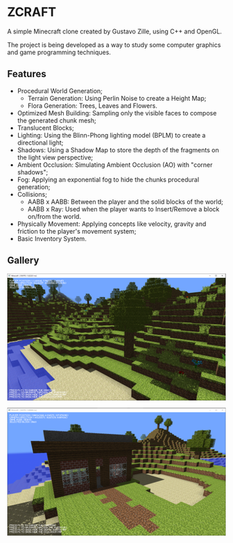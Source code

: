 # ZCRAFT

A simple Minecraft clone created by Gustavo Zille, using C++ and OpenGL.

The project is being developed as a way to study some computer graphics and game programming techniques.

## Features

- Procedural World Generation;
  - Terrain Generation: Using Perlin Noise to create a Height Map;
  - Flora Generation: Trees, Leaves and Flowers.
- Optimized Mesh Building: Sampling only the visible faces to compose the generated chunk mesh;
- Translucent Blocks;
- Lighting: Using the Blinn-Phong lighting model (BPLM) to create a directional light;
- Shadows: Using a Shadow Map to store the depth of the fragments on the light view perspective;
- Ambient Occlusion: Simulating Ambient Occlusion (AO) with "corner shadows";
- Fog: Applying an exponential fog to hide the chunks procedural generation;
- Collisions;
  - AABB x AABB: Between the player and the solid blocks of the world;
  - AABB x Ray: Used when the player wants to Insert/Remove a block on/from the world.
- Physically Movement: Applying concepts like velocity, gravity and friction to the player's movement system;
- Basic Inventory System.

## Gallery

![screenshot1](./MinecraftClone/res/screenshots/screenshot1.png)

![screenshot2](./MinecraftClone/res/screenshots/screenshot2.png)
